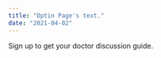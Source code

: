 ```yaml
---
title: "Optin Page's text."
date: "2021-04-02"
---
```


Sign up to get your doctor discussion guide.
